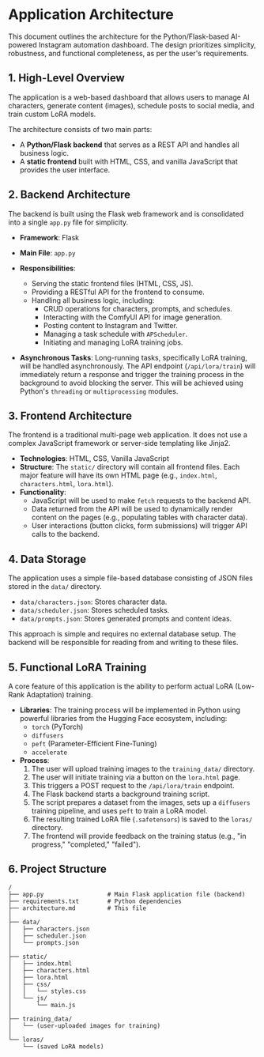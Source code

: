 # Application Architecture

This document outlines the architecture for the Python/Flask-based AI-powered Instagram automation dashboard. The design prioritizes simplicity, robustness, and functional completeness, as per the user's requirements.

## 1. High-Level Overview

The application is a web-based dashboard that allows users to manage AI characters, generate content (images), schedule posts to social media, and train custom LoRA models.

The architecture consists of two main parts:
-   A **Python/Flask backend** that serves as a REST API and handles all business logic.
-   A **static frontend** built with HTML, CSS, and vanilla JavaScript that provides the user interface.

## 2. Backend Architecture

The backend is built using the Flask web framework and is consolidated into a single `app.py` file for simplicity.

-   **Framework**: Flask
-   **Main File**: `app.py`
-   **Responsibilities**:
    -   Serving the static frontend files (HTML, CSS, JS).
    -   Providing a RESTful API for the frontend to consume.
    -   Handling all business logic, including:
        -   CRUD operations for characters, prompts, and schedules.
        -   Interacting with the ComfyUI API for image generation.
        -   Posting content to Instagram and Twitter.
        -   Managing a task schedule with `APScheduler`.
        -   Initiating and managing LoRA training jobs.

-   **Asynchronous Tasks**: Long-running tasks, specifically LoRA training, will be handled asynchronously. The API endpoint (`/api/lora/train`) will immediately return a response and trigger the training process in the background to avoid blocking the server. This will be achieved using Python's `threading` or `multiprocessing` modules.

## 3. Frontend Architecture

The frontend is a traditional multi-page web application. It does not use a complex JavaScript framework or server-side templating like Jinja2.

-   **Technologies**: HTML, CSS, Vanilla JavaScript
-   **Structure**: The `static/` directory will contain all frontend files. Each major feature will have its own HTML page (e.g., `index.html`, `characters.html`, `lora.html`).
-   **Functionality**:
    -   JavaScript will be used to make `fetch` requests to the backend API.
    -   Data returned from the API will be used to dynamically render content on the pages (e.g., populating tables with character data).
    -   User interactions (button clicks, form submissions) will trigger API calls to the backend.

## 4. Data Storage

The application uses a simple file-based database consisting of JSON files stored in the `data/` directory.

-   `data/characters.json`: Stores character data.
-   `data/scheduler.json`: Stores scheduled tasks.
-   `data/prompts.json`: Stores generated prompts and content ideas.

This approach is simple and requires no external database setup. The backend will be responsible for reading from and writing to these files.

## 5. Functional LoRA Training

A core feature of this application is the ability to perform actual LoRA (Low-Rank Adaptation) training.

-   **Libraries**: The training process will be implemented in Python using powerful libraries from the Hugging Face ecosystem, including:
    -   `torch` (PyTorch)
    -   `diffusers`
    -   `peft` (Parameter-Efficient Fine-Tuning)
    -   `accelerate`
-   **Process**:
    1.  The user will upload training images to the `training_data/` directory.
    2.  The user will initiate training via a button on the `lora.html` page.
    3.  This triggers a POST request to the `/api/lora/train` endpoint.
    4.  The Flask backend starts a background training script.
    5.  The script prepares a dataset from the images, sets up a `diffusers` training pipeline, and uses `peft` to train a LoRA model.
    6.  The resulting trained LoRA file (`.safetensors`) is saved to the `loras/` directory.
    7.  The frontend will provide feedback on the training status (e.g., "in progress," "completed," "failed").

## 6. Project Structure

```
/
├── app.py                  # Main Flask application file (backend)
├── requirements.txt        # Python dependencies
├── architecture.md         # This file
│
├── data/
│   ├── characters.json
│   ├── scheduler.json
│   └── prompts.json
│
├── static/
│   ├── index.html
│   ├── characters.html
│   ├── lora.html
│   ├── css/
│   │   └── styles.css
│   └── js/
│       └── main.js
│
├── training_data/
│   └── (user-uploaded images for training)
│
└── loras/
    └── (saved LoRA models)
```

